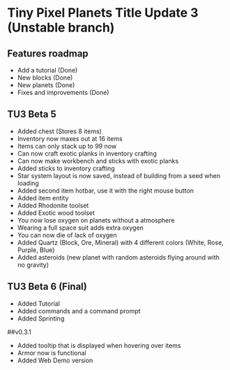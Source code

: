 # Tiny Pixel Planets Title Update 3 (Unstable branch)
## Features roadmap
- Add a tutorial (Done)
- New blocks (Done)
- New planets (Done)
- Fixes and improvements (Done)

## TU3 Beta 5
- Added chest (Stores 8 items)
- Inventory now maxes out at 16 items
- Items can only stack up to 99 now
- Can now craft exotic planks in inventory crafting
- Can now make workbench and sticks with exotic planks
- Added sticks to inventory crafting
- Star system layout is now saved, instead of building from a seed when loading
- Added second item hotbar, use it with the right mouse button
- Added item entity
- Added Rhodonite toolset
- Added Exotic wood toolset
- You now lose oxygen on planets without a atmosphere
- Wearing a full space suit adds extra oxygen
- You can now die of lack of oxygen
- Added Quartz (Block, Ore, Mineral) with 4 different colors (White, Rose, Purple, Blue)
- Added asteroids (new planet with random asteroids flying around with no gravity)

## TU3 Beta 6 (Final)
- Added Tutorial 
- Added commands and a command prompt
- Added Sprinting

##v0.3.1
- Added tooltip that is displayed when hovering over items
- Armor now is functional
- Added Web Demo version